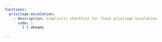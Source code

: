 ```yaml
---
functions:
  privilege-escalation:
    - description: Simplistic checklist for linux privilege escalation
      code: |
        [ ] whoami
      
---
```

